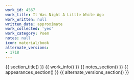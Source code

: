 ```yaml
---
work_id: 4567
work_title: It Was Night A Little While Ago
work_written: null
written_date: approximate
work_collected: 'yes'
work_category: Poem
notes: null
icon: material/book
alternate_versions:
- 1718
---
```


{{ section_title() }}
{{ work_info() }}
{{ notes_section() }}
{{ appearances_section() }}
{{ alternate_versions_section() }}